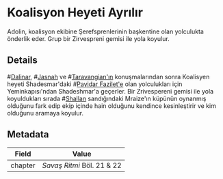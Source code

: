 # Koalisyon Heyeti Ayrılır
Adolin, koalisyon ekibine Şerefsprenlerinin başkentine olan yolculukta önderlik eder. Grup bir Zirvespreni gemisi ile yola koyulur.

## Details
#[Dalinar](characters/dalinar), #[Jasnah](characters/jasnah) ve #[Taravangian'ın](characters/taravangian) konuşmalarından sonra Koalisyen heyeti Shadesmar'daki #[Payidar Fazilet'e](locations/lasting-integrity) olan yolculukları için Yeminkapısı'ndan Shadeshmar'a geçerler. Bir Zrivespereni gemisi ile yola koyuldukları sırada  #[Shallan](characters/shallan) sandığındaki Mraize'ın küpünün oynanmış olduğunu fark edip ekip içinde hain olduğunu kendince kesinleştirir ve kim olduğunu aramaya koyulur.

## Metadata
| Field | Value |
| ----- | ----- |
| chapter | *Savaş Ritmi* Böl. 21 & 22 |
